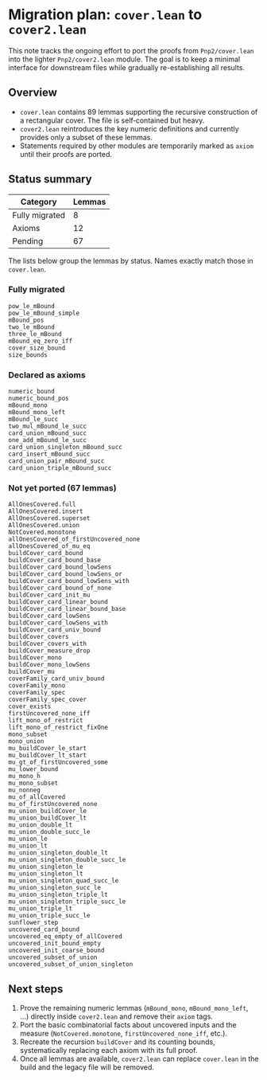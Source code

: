 # Migration plan: `cover.lean` to `cover2.lean`

This note tracks the ongoing effort to port the proofs from `Pnp2/cover.lean`
into the lighter `Pnp2/cover2.lean` module.  The goal is to keep a minimal
interface for downstream files while gradually re-establishing all results.

## Overview

* `cover.lean` contains 89 lemmas supporting the recursive construction of a
  rectangular cover.  The file is self‑contained but heavy.
* `cover2.lean` reintroduces the key numeric definitions and currently provides
  only a subset of these lemmas.
* Statements required by other modules are temporarily marked as `axiom` until
their proofs are ported.

## Status summary

| Category | Lemmas |
|---------|--------|
| Fully migrated | 8 |
| Axioms | 12 |
| Pending | 67 |

The lists below group the lemmas by status.  Names exactly match those in
`cover.lean`.

### Fully migrated

```
pow_le_mBound
pow_le_mBound_simple
mBound_pos
two_le_mBound
three_le_mBound
mBound_eq_zero_iff
cover_size_bound
size_bounds
```

### Declared as axioms

```
numeric_bound
numeric_bound_pos
mBound_mono
mBound_mono_left
mBound_le_succ
two_mul_mBound_le_succ
card_union_mBound_succ
one_add_mBound_le_succ
card_union_singleton_mBound_succ
card_insert_mBound_succ
card_union_pair_mBound_succ
card_union_triple_mBound_succ
```

### Not yet ported (67 lemmas)

```
AllOnesCovered.full
AllOnesCovered.insert
AllOnesCovered.superset
AllOnesCovered.union
NotCovered.monotone
allOnesCovered_of_firstUncovered_none
allOnesCovered_of_mu_eq
buildCover_card_bound
buildCover_card_bound_base
buildCover_card_bound_lowSens
buildCover_card_bound_lowSens_or
buildCover_card_bound_lowSens_with
buildCover_card_bound_of_none
buildCover_card_init_mu
buildCover_card_linear_bound
buildCover_card_linear_bound_base
buildCover_card_lowSens
buildCover_card_lowSens_with
buildCover_card_univ_bound
buildCover_covers
buildCover_covers_with
buildCover_measure_drop
buildCover_mono
buildCover_mono_lowSens
buildCover_mu
coverFamily_card_univ_bound
coverFamily_mono
coverFamily_spec
coverFamily_spec_cover
cover_exists
firstUncovered_none_iff
lift_mono_of_restrict
lift_mono_of_restrict_fixOne
mono_subset
mono_union
mu_buildCover_le_start
mu_buildCover_lt_start
mu_gt_of_firstUncovered_some
mu_lower_bound
mu_mono_h
mu_mono_subset
mu_nonneg
mu_of_allCovered
mu_of_firstUncovered_none
mu_union_buildCover_le
mu_union_buildCover_lt
mu_union_double_lt
mu_union_double_succ_le
mu_union_le
mu_union_lt
mu_union_singleton_double_lt
mu_union_singleton_double_succ_le
mu_union_singleton_le
mu_union_singleton_lt
mu_union_singleton_quad_succ_le
mu_union_singleton_succ_le
mu_union_singleton_triple_lt
mu_union_singleton_triple_succ_le
mu_union_triple_lt
mu_union_triple_succ_le
sunflower_step
uncovered_card_bound
uncovered_eq_empty_of_allCovered
uncovered_init_bound_empty
uncovered_init_coarse_bound
uncovered_subset_of_union
uncovered_subset_of_union_singleton
```

## Next steps

1. Prove the remaining numeric lemmas (`mBound_mono`, `mBound_mono_left`, …)
   directly inside `cover2.lean` and remove their `axiom` tags.
2. Port the basic combinatorial facts about uncovered inputs and the measure
   (`NotCovered.monotone`, `firstUncovered_none_iff`, etc.).
3. Recreate the recursion `buildCover` and its counting bounds,
   systematically replacing each axiom with its full proof.
4. Once all lemmas are available, `cover2.lean` can replace `cover.lean` in the
   build and the legacy file will be removed.

